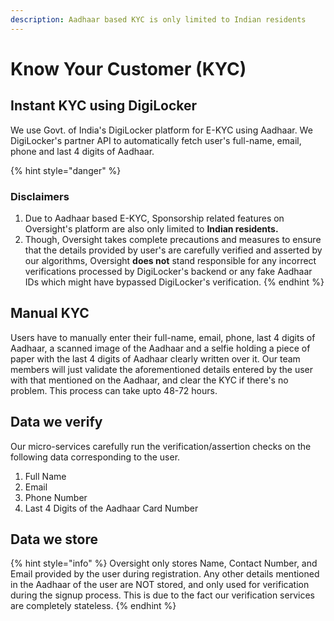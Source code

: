 ```yaml
---
description: Aadhaar based KYC is only limited to Indian residents
---
```


# Know Your Customer \(KYC\)

## Instant KYC using DigiLocker

We use Govt. of India's DigiLocker platform for E-KYC using Aadhaar. We DigiLocker's partner API to automatically fetch user's full-name, email, phone and last 4 digits of Aadhaar. 

{% hint style="danger" %}
### Disclaimers

1. Due to Aadhaar based E-KYC, Sponsorship related features on Oversight's platform are also only limited to **Indian residents.**
2. Though, Oversight takes complete precautions and measures to ensure that the details provided by user's are carefully verified and asserted by our algorithms, Oversight **does not** stand responsible for any incorrect verifications processed by DigiLocker's backend or any fake Aadhaar IDs which might have bypassed DigiLocker's verification.
{% endhint %}

## Manual KYC

Users have to manually enter their full-name, email, phone, last 4 digits of Aadhaar, a scanned image of the Aadhaar and a selfie holding a piece of paper with the last 4 digits of Aadhaar clearly written over it. Our team members will just validate the aforementioned details entered by the user with that mentioned on the Aadhaar, and clear the KYC if there's no problem. This process can take upto 48-72 hours.

## Data we verify

Our micro-services carefully run the verification/assertion checks on the following data corresponding to the user.

1. Full Name
2. Email
3. Phone Number
4. Last 4 Digits of the Aadhaar Card Number

## **Data we store**

{% hint style="info" %}
Oversight only stores Name, Contact Number, and Email provided by the user during registration. Any other details mentioned in the Aadhaar of the user are NOT stored, and only used for verification during the signup process. This is due to the fact our verification services are completely stateless.
{% endhint %}


